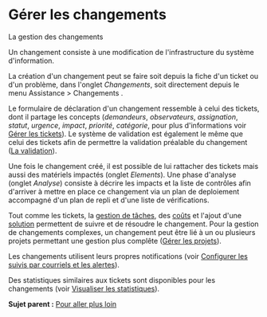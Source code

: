 Gérer les changements
=====================

La gestion des changements

Un changement consiste à une modification de l'infrastructure du système
d'information.

La création d'un changement peut se faire soit depuis la fiche d'un
ticket ou d'un problème, dans l'onglet *Changements*, soit directement
depuis le menu Assistance \> Changements .

Le formulaire de déclaration d'un changement ressemble à celui des
tickets, dont il partage les concepts (*demandeurs*, *observateurs*,
*assignation*, *statut*, *urgence*, *impact*, *priorité*, *catégorie*,
pour plus d'informations voir [Gérer les
tickets](helpdesk_ticket.html "Les tickets dans GLPI, caractéristiques et utilisation")).
Le système de validation est également le même que celui des tickets
afin de permettre la validation préalable du changement ([La
validation](helpdesk_ticket_validation.html "La validation d'un ticket, caractéristiques et utilisation")).

Une fois le changement créé, il est possible de lui rattacher des
tickets mais aussi des matériels impactés (onglet *Elements*). Une phase
d'analyse (onglet *Analyse*) consiste à décrire les impacts et la liste
de contrôles afin d'arriver à mettre en place ce changement via un plan
de deploiement accompagné d'un plan de repli et d'une liste de
vérifications.

Tout comme les tickets, la [gestion de
tâches](helpdesk_ticket_task.dita), des
[coûts](helpdesk_advanced_cost.html "Les coûts liés") et l'ajout d'une
[solution](helpdesk_ticket_solution.dita) permettent de suivre et de
résoudre le changement. Pour la gestion de changements complexes, un
changement peut être lié à un ou plusieurs projets permettant une
gestion plus complête ([Gérer les
projets](tool_projects.html "Les projets se gèrent depuis le menu Outils > Projets")).

Les changements utilisent leurs propres notifications (voir [Configurer
les suivis par courriels et les
alertes](config_notification_configuration.html "La configuration générale des notifications se fait depuis le menu Configuration > Notifications > Configurer les suivis par courriels et les alertes;")).

Des statistiques similaires aux tickets sont disponibles pour les
changements (voir [Visualiser les
statistiques](helpdesk_stat.html "Les rapports concernant les tickets sont disponibles dans le menu Assistance > Statistiques")).

**Sujet parent :** [Pour aller plus
loin](../glpi/helpdesk_advanced.html "Pour aller plus loin")
